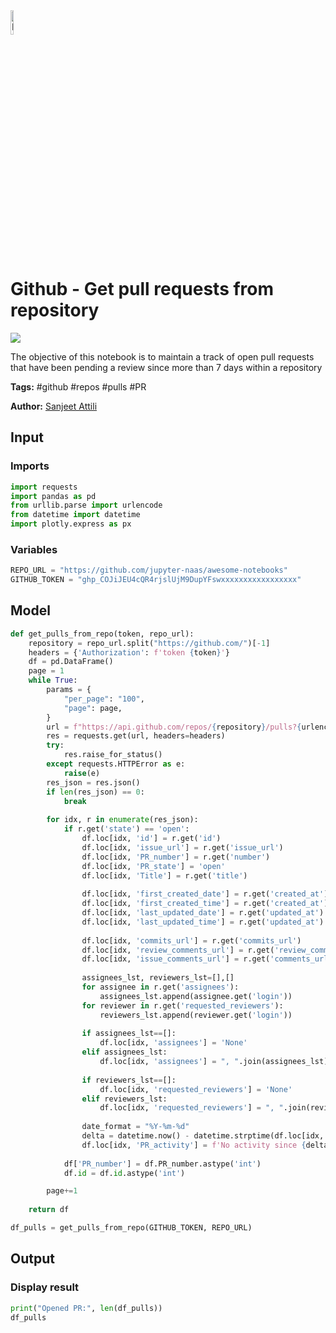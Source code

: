 <img width="10%" alt="Naas" src="https://landen.imgix.net/jtci2pxwjczr/assets/5ice39g4.png?w=160"/>

# Github - Get pull requests from repository
<a href="https://app.naas.ai/user-redirect/naas/downloader?url=https://raw.githubusercontent.com/jupyter-naas/awesome-notebooks/master/Github/Github_Get_pull_requests_from_repository.ipynb" target="_parent"><img src="https://naasai-public.s3.eu-west-3.amazonaws.com/open_in_naas.svg"/></a>

The objective of this notebook is to maintain a track of open pull requests that have been pending a review since more than 7 days within a repository

**Tags:** #github #repos #pulls #PR

**Author:** [Sanjeet Attili](https://www.linkedin.com/in/sanjeet-attili-760bab190/)

## Input

### Imports


```python
import requests
import pandas as pd
from urllib.parse import urlencode
from datetime import datetime
import plotly.express as px
```

### Variables


```python
REPO_URL = "https://github.com/jupyter-naas/awesome-notebooks"
GITHUB_TOKEN = "ghp_COJiJEU4cQR4rjslUjM9DupYFswxxxxxxxxxxxxxxxxx"
```

## Model


```python
def get_pulls_from_repo(token, repo_url):
    repository = repo_url.split("https://github.com/")[-1]
    headers = {'Authorization': f'token {token}'}
    df = pd.DataFrame()
    page = 1
    while True:
        params = {
            "per_page": "100",
            "page": page,
        }
        url = f"https://api.github.com/repos/{repository}/pulls?{urlencode(params, safe='(),')}"
        res = requests.get(url, headers=headers)
        try:
            res.raise_for_status()
        except requests.HTTPError as e:
            raise(e)
        res_json = res.json()
        if len(res_json) == 0:
            break
        
        for idx, r in enumerate(res_json):
            if r.get('state') == 'open':
                df.loc[idx, 'id'] = r.get('id')
                df.loc[idx, 'issue_url'] = r.get('issue_url')
                df.loc[idx, 'PR_number'] = r.get('number')
                df.loc[idx, 'PR_state'] = 'open'
                df.loc[idx, 'Title'] = r.get('title')
                
                df.loc[idx, 'first_created_date'] = r.get('created_at').strip('Z').split('T')[0]
                df.loc[idx, 'first_created_time'] = r.get('created_at').strip('Z').split('T')[-1]
                df.loc[idx, 'last_updated_date'] = r.get('updated_at').strip('Z').split('T')[0]
                df.loc[idx, 'last_updated_time'] = r.get('updated_at').strip('Z').split('T')[-1]
                
                df.loc[idx, 'commits_url'] = r.get('commits_url')
                df.loc[idx, 'review_comments_url'] = r.get('review_comments_url')
                df.loc[idx, 'issue_comments_url'] = r.get('comments_url')
                
                assignees_lst, reviewers_lst=[],[]
                for assignee in r.get('assignees'):
                    assignees_lst.append(assignee.get('login'))
                for reviewer in r.get('requested_reviewers'):
                    reviewers_lst.append(reviewer.get('login'))
                
                if assignees_lst==[]:
                    df.loc[idx, 'assignees'] = 'None'
                elif assignees_lst:
                    df.loc[idx, 'assignees'] = ", ".join(assignees_lst)
                    
                if reviewers_lst==[]:
                    df.loc[idx, 'requested_reviewers'] = 'None'
                elif reviewers_lst:
                    df.loc[idx, 'requested_reviewers'] = ", ".join(reviewers_lst)
                    
                date_format = "%Y-%m-%d"
                delta = datetime.now() - datetime.strptime(df.loc[idx, 'last_updated_date'], date_format)
                df.loc[idx, 'PR_activity'] = f'No activity since {delta.days} days'
                
            df['PR_number'] = df.PR_number.astype('int')
            df.id = df.id.astype('int')

        page+=1
        
    return df

df_pulls = get_pulls_from_repo(GITHUB_TOKEN, REPO_URL)
```

## Output

### Display result


```python
print("Opened PR:", len(df_pulls))
df_pulls
```
